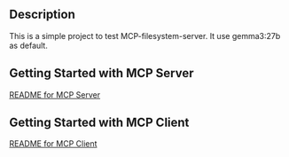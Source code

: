 
## Description
This is a simple project to test MCP-filesystem-server.
It use gemma3:27b as default.

## Getting Started with MCP Server
[README for MCP Server](mcp-server/README.md)

## Getting Started with MCP Client
[README for MCP Client](mcp-client/README.md)
